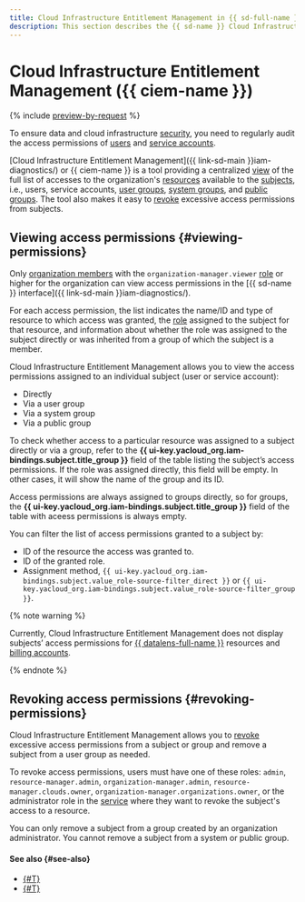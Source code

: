 ```yaml
---
title: Cloud Infrastructure Entitlement Management in {{ sd-full-name }}
description: This section describes the {{ sd-name }} Cloud Infrastructure Entitlement Management ({{ ciem-name }}) module, which allows you to view the access permissions that an organization’s users have for its resources and, if required, revoke such permissions.
---
```


# Cloud Infrastructure Entitlement Management ({{ ciem-name }})

{% include [preview-by-request](../../_includes/note-preview-by-request.md) %}

To ensure data and cloud infrastructure [security](../../security/standard/all.md), you need to regularly audit the access permissions of [users](../../overview/roles-and-resources.md#users) and [service accounts](../../iam/concepts/users/accounts.md#sa).

[Cloud Infrastructure Entitlement Management]({{ link-sd-main }}iam-diagnostics/) or {{ ciem-name }} is a tool providing a centralized [view](../operations/ciem/view-permissions.md) of the full list of accesses to the organization's [resources](../../iam/concepts/access-control/resources-with-access-control.md) available to the [subjects](../../iam/concepts/access-control/index.md#subject), i.e., users, service accounts, [user groups](../../organization/concepts/groups.md), [system groups](../../iam/concepts/access-control/system-group.md), and [public groups](../../iam/concepts/access-control/public-group.md). The tool also makes it easy to [revoke](../operations/ciem/revoke-permissions.md) excessive access permissions from subjects.

## Viewing access permissions {#viewing-permissions}

Only [organization members](../../organization/concepts/membership.md) with the `organization-manager.viewer` [role](../../organization/security/index.md#organization-manager-viewer) or higher for the organization can view access permissions in the [{{ sd-name }} interface]({{ link-sd-main }}iam-diagnostics/).

For each access permission, the list indicates the name/ID and type of resource to which access was granted, the [role](../../iam/concepts/access-control/roles.md) assigned to the subject for that resource, and information about whether the role was assigned to the subject directly or was inherited from a group of which the subject is a member.

Cloud Infrastructure Entitlement Management allows you to view the access permissions assigned to an individual subject (user or service account):
* Directly
* Via a user group
* Via a system group
* Via a public group

To check whether access to a particular resource was assigned to a subject directly or via a group, refer to the **{{ ui-key.yacloud_org.iam-bindings.subject.title_group }}** field of the table listing the subject’s access permissions. If the role was assigned directly, this field will be empty. In other cases, it will show the name of the group and its ID.

Access permissions are always assigned to groups directly, so for groups, the **{{ ui-key.yacloud_org.iam-bindings.subject.title_group }}** field of the table with aceess permissions is always empty.

You can filter the list of access permissions granted to a subject by:
* ID of the resource the access was granted to.
* ID of the granted role.
* Assignment method, `{{ ui-key.yacloud_org.iam-bindings.subject.value_role-source-filter_direct }}` or `{{ ui-key.yacloud_org.iam-bindings.subject.value_role-source-filter_group }}`.

{% note warning %}

Currently, Cloud Infrastructure Entitlement Management does not display subjects’ access permissions for [{{ datalens-full-name }}](../../datalens/index.yaml) resources and [billing accounts](../../billing/concepts/billing-account.md).

{% endnote %}

## Revoking access permissions {#revoking-permissions}

Cloud Infrastructure Entitlement Management allows you to [revoke](../operations/ciem/revoke-permissions.md) excessive access permissions from a subject or group and remove a subject from a user group as needed.

To revoke access permissions, users must have one of these roles: `admin`, `resource-manager.admin`, `organization-manager.admin`, `resource-manager.clouds.owner`, `organization-manager.organizations.owner`, or the administrator role in the [service](../../overview/concepts/services.md) where they want to revoke the subject's access to a resource.

You can only remove a subject from a group created by an organization administrator. You cannot remove a subject from a system or public group.

#### See also {#see-also}

* [{#T}](../operations/ciem/view-permissions.md)
* [{#T}](../operations/ciem/revoke-permissions.md)